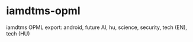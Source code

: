 # iamdtms-opml
iamdtms OPML export: 
android, future AI, hu, science, security, tech (EN), tech (HU)
